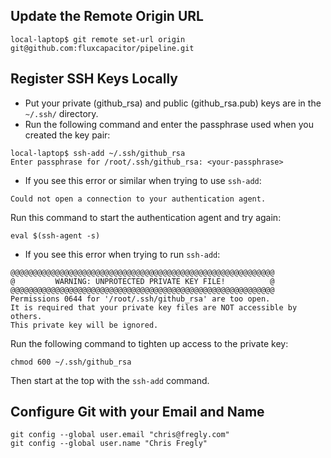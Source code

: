 ## Update the Remote Origin URL
```
local-laptop$ git remote set-url origin git@github.com:fluxcapacitor/pipeline.git
```

## Register SSH Keys Locally
* Put your private (github_rsa) and public (github_rsa.pub) keys are in the `~/.ssh/` directory.
* Run the following command and enter the passphrase used when you created the key pair:
```
local-laptop$ ssh-add ~/.ssh/github_rsa
Enter passphrase for /root/.ssh/github_rsa: <your-passphrase>
```
* If you see this error or similar when trying to use `ssh-add`:
```
Could not open a connection to your authentication agent.
``` 
Run this command to start the authentication agent and try again:
```
eval $(ssh-agent -s)
```
* If you see this error when trying to run `ssh-add`:
```
@@@@@@@@@@@@@@@@@@@@@@@@@@@@@@@@@@@@@@@@@@@@@@@@@@@@@@@@@@@
@         WARNING: UNPROTECTED PRIVATE KEY FILE!          @
@@@@@@@@@@@@@@@@@@@@@@@@@@@@@@@@@@@@@@@@@@@@@@@@@@@@@@@@@@@
Permissions 0644 for '/root/.ssh/github_rsa' are too open.
It is required that your private key files are NOT accessible by others.
This private key will be ignored.
```
Run the following command to tighten up access to the private key:
```
chmod 600 ~/.ssh/github_rsa
```
Then start at the top with the `ssh-add` command.

## Configure Git with your Email and Name
```
git config --global user.email "chris@fregly.com"
git config --global user.name "Chris Fregly"
```